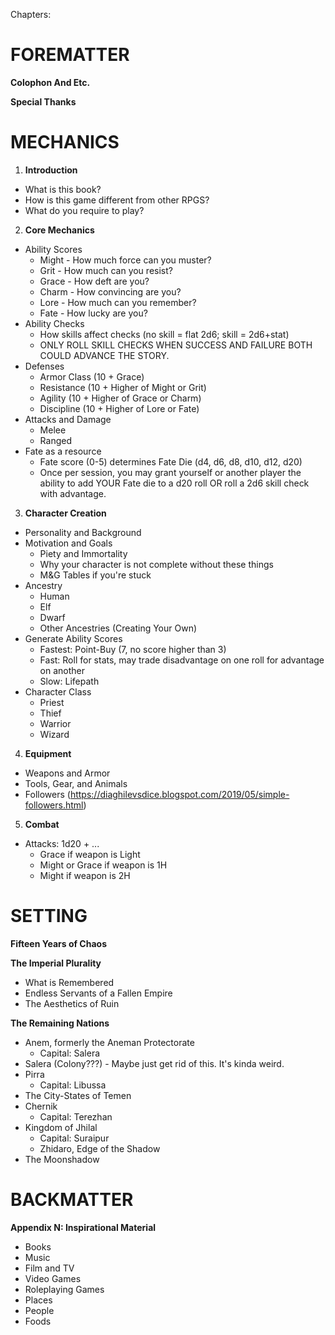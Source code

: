 Chapters:

# FOREMATTER

**Colophon And Etc.**

**Special Thanks**

# MECHANICS

1. **Introduction**  
- What is this book?  
- How is this game different from other RPGS?  
- What do you require to play?

2. **Core Mechanics**
- Ability Scores  
	- Might	- How much force can you muster?  
	- Grit	- How much can you resist?  
	- Grace	- How deft are you?  
	- Charm	- How convincing are you?  
	- Lore	- How much can you remember?  
	- Fate	- How lucky are you?  
- Ability Checks  
	- How skills affect checks (no skill = flat 2d6; skill = 2d6+stat)
	- ONLY ROLL SKILL CHECKS WHEN SUCCESS AND FAILURE BOTH COULD ADVANCE THE STORY.
- Defenses
	- Armor Class (10 + Grace)
	- Resistance (10 + Higher of Might or Grit)
	- Agility (10 + Higher of Grace or Charm)
	- Discipline (10 + Higher of Lore or Fate)
- Attacks and Damage
	- Melee
	- Ranged
- Fate as a resource
	- Fate score (0-5) determines Fate Die (d4, d6, d8, d10, d12, d20)
	- Once per session, you may grant yourself or another player the ability to add YOUR Fate die to a d20 roll OR roll a 2d6 skill check with advantage.

3. **Character Creation**
- Personality and Background
- Motivation and Goals
	- Piety and Immortality
	- Why your character is not complete without these things
	- M&G Tables if you're stuck
- Ancestry
	- Human
	- Elf
	- Dwarf
	- Other Ancestries (Creating Your Own)
- Generate Ability Scores
	- Fastest: Point-Buy (7, no score higher than 3)
	- Fast: Roll for stats, may trade disadvantage on one roll for advantage on another
	- Slow: Lifepath
- Character Class
	- Priest
	- Thief
	- Warrior
	- Wizard

4. **Equipment**
- Weapons and Armor
- Tools, Gear, and Animals
- Followers (https://diaghilevsdice.blogspot.com/2019/05/simple-followers.html)

5. **Combat**
- Attacks: 1d20 + ...
	- Grace if weapon is Light
	- Might or Grace if weapon is 1H
	- Might if weapon is 2H

# SETTING

**Fifteen Years of Chaos**

**The Imperial Plurality**
- What is Remembered
- Endless Servants of a Fallen Empire
- The Aesthetics of Ruin

**The Remaining Nations**
- Anem, formerly the Aneman Protectorate
	- Capital: Salera
- Salera (Colony???) - Maybe just get rid of this. It's kinda weird.
- Pirra
	- Capital: Libussa
- The City-States of Temen
- Chernik
	- Capital: Terezhan
- Kingdom of Jhilal
	- Capital: Suraipur
	- Zhidaro, Edge of the Shadow
- The Moonshadow

# BACKMATTER
**Appendix N: Inspirational Material**
- Books
- Music
- Film and TV
- Video Games
- Roleplaying Games
- Places
- People
- Foods